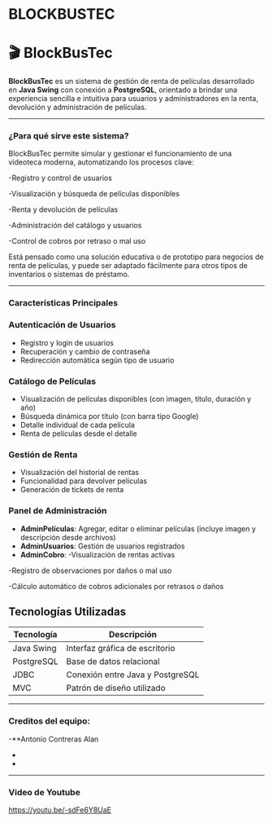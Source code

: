 # BLOCKBUSTEC
# 🎬 BlockBusTec

**BlockBusTec** es un sistema de gestión de renta de películas desarrollado en **Java Swing** con conexión a **PostgreSQL**, orientado a brindar una experiencia sencilla e intuitiva para usuarios y administradores en la renta, devolución y administración de películas.

---
### ¿Para qué sirve este sistema?
BlockBusTec permite simular y gestionar el funcionamiento de una videoteca moderna, automatizando los procesos clave:

-Registro y control de usuarios

-Visualización y búsqueda de películas disponibles

-Renta y devolución de películas

-Administración del catálogo y usuarios

-Control de cobros por retraso o mal uso

Está pensado como una solución educativa o de prototipo para negocios de renta de películas, y puede ser adaptado fácilmente para otros tipos de inventarios o sistemas de préstamo.

-------

### Características Principales

### Autenticación de Usuarios
- Registro y login de usuarios
- Recuperación y cambio de contraseña
- Redirección automática según tipo de usuario

### Catálogo de Películas
- Visualización de películas disponibles (con imagen, título, duración y año)
- Búsqueda dinámica por título (con barra tipo Google)
- Detalle individual de cada película
- Renta de películas desde el detalle

### Gestión de Renta
- Visualización del historial de rentas
- Funcionalidad para devolver películas
- Generación de tickets de renta

### Panel de Administración
- **AdminPelículas**: Agregar, editar o eliminar películas (incluye imagen y descripción desde archivos)
- **AdminUsuarios**: Gestión de usuarios registrados
- **AdminCobro**:
-Visualización de rentas activas

-Registro de observaciones por daños o mal uso

-Cálculo automático de cobros adicionales por retrasos o daños


## Tecnologías Utilizadas

| Tecnología | Descripción |
|------------|-------------|
| Java Swing | Interfaz gráfica de escritorio |
| PostgreSQL | Base de datos relacional |
| JDBC       | Conexión entre Java y PostgreSQL |
| MVC        | Patrón de diseño utilizado |

---

### Creditos del equipo:
-**Antonio Contreras Alan

-

-

--------

### Video de Youtube
https://youtu.be/-sdFe6Y8UaE
 
